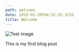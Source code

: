 ```yaml
---
path: welcome
date: 2019-02-20T04:52:55.323Z
title: Welcome
---
```

![Test image](/assets/happy-test-screen-01-825x510.png "Test Image")

This is my first blog post
